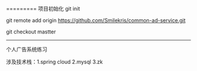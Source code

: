 =========
项目初始化
git init

git remote add origin https://github.com/Smilekris/common-ad-service.git

git checkout mastter


-------------------------------
个人广告系统练习

涉及技术栈：1.spring cloud 2.mysql 3.zk

